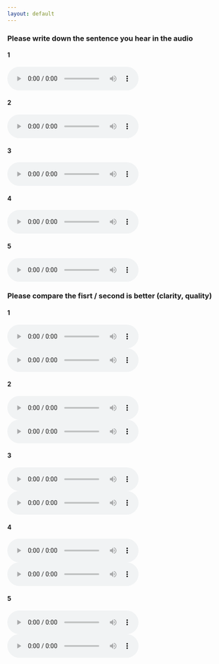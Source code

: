 ```yaml
---
layout: default
---
```


### Please write down the sentence you hear in the audio
#### 1
<audio src="wgan_9min/wgan_9min_1.wav" controls preload></audio>
#### 2
<audio src="wgan_9min/wgan_9min_2.wav" controls preload></audio>
#### 3
<audio src="2.wav" controls preload></audio>
#### 4
<audio src="wgan_9min/wgan_9min_4.wav" controls preload></audio>
#### 5
<audio src="2.wav" controls preload></audio>

### Please compare the fisrt / second is better (clarity, quality)
#### 1
<audio src="wgan_9min/wgan_9min_6.wav" controls preload></audio>
<audio src="" controls preload></audio>
#### 2
<audio src="wgan_9min/wgan_9min_7.wav" controls preload></audio>
<audio src="" controls preload></audio>
#### 3
<audio src="" controls preload></audio>
<audio src="wgan_9min/wgan_9min_8.wav" controls preload></audio>
#### 4
<audio src="" controls preload></audio>
<audio src="wgan_9min/wgan_9min_9.wav" controls preload></audio>
#### 5
<audio src="" controls preload></audio>
<audio src="wgan_9min/wgan_9min_10.wav" controls preload></audio>

